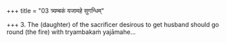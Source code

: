 +++
title = "03 त्र्यम्बकं यजामहे सुगन्धिम्"

+++
3. The (daughter) of the sacrificer desirous to get husband should go round (the fire) with tryambakaṁ yajāmahe...
